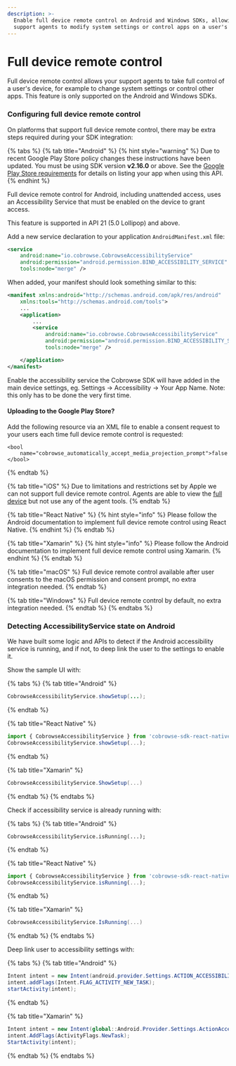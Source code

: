 ```yaml
---
description: >-
  Enable full device remote control on Android and Windows SDKs, allowing
  support agents to modify system settings or control apps on a user's device.
---
```


# Full device remote control

Full device remote control allows your support agents to take full control of a user's device, for example to change system settings or control other apps. This feature is only supported on the Android and Windows SDKs.

### Configuring full device remote control

On platforms that support full device remote control, there may be extra steps required during your SDK integration:

{% tabs %}
{% tab title="Android" %}
{% hint style="warning" %}
Due to recent Google Play Store policy changes these instructions have been updated. You must be using SDK version **v2.16.0** or above. See the [Google Play Store requirements](https://support.google.com/googleplay/android-developer/answer/10964491?hl=en) for details on listing your app when using this API.&#x20;
{% endhint %}

Full device remote control for Android, including unattended access, uses an Accessibility Service that must be enabled on the device to grant access.

This feature is supported in API 21 (5.0 Lollipop) and above.

Add a new service declaration to your application `AndroidManifest.xml` file:

```xml
<service
    android:name="io.cobrowse.CobrowseAccessibilityService"
    android:permission="android.permission.BIND_ACCESSIBILITY_SERVICE"
    tools:node="merge" />
```

When added, your manifest should look something similar to this:

```xml
<manifest xmlns:android="http://schemas.android.com/apk/res/android"
    xmlns:tools="http://schemas.android.com/tools">
    ...
    <application>
        ...
        <service
            android:name="io.cobrowse.CobrowseAccessibilityService"
            android:permission="android.permission.BIND_ACCESSIBILITY_SERVICE"
            tools:node="merge" />

    </application>
</manifest>
```

Enable the accessibility service the Cobrowse SDK will have added in the main device settings, eg. Settings -> Accessibility -> Your App Name. Note: this only has to be done the very first time.

#### Uploading to the Google Play Store?

Add the following resource via an XML file to enable a consent request to your users each time full device remote control is requested:

```
<bool
    name="cobrowse_automatically_accept_media_projection_prompt">false
</bool>
```
{% endtab %}

{% tab title="iOS" %}
Due to limitations and restrictions set by Apple we can not support full device remote control. Agents are able to view the [full device](full-device-screen-sharing.md) but not use any of the agent tools.
{% endtab %}

{% tab title="React Native" %}
{% hint style="info" %}
Please follow the Android documentation to implement full device remote control using React Native.
{% endhint %}
{% endtab %}

{% tab title="Xamarin" %}
{% hint style="info" %}
Please follow the Android documentation to implement full device remote control using Xamarin.
{% endhint %}
{% endtab %}

{% tab title="macOS" %}
Full device remote control available after user consents to the macOS permission and consent prompt, no extra integration needed.
{% endtab %}

{% tab title="Windows" %}
Full device remote control by default, no extra integration needed.
{% endtab %}
{% endtabs %}

### Detecting AccessibilityService state on Android

We have built some logic and APIs to detect if the Android accessibility service is running, and if not, to deep link the user to the settings to enable it.

Show the sample UI with:

{% tabs %}
{% tab title="Android" %}
```java
CobrowseAccessibilityService.showSetup(...);
```
{% endtab %}

{% tab title="React Native" %}
```javascript
import { CobrowseAccessibilityService } from 'cobrowse-sdk-react-native'
CobrowseAccessibilityService.showSetup(...);
```
{% endtab %}

{% tab title="Xamarin" %}
```csharp
CobrowseAccessibilityService.ShowSetup(...)
```
{% endtab %}
{% endtabs %}

Check if accessibility service is already running with:

{% tabs %}
{% tab title="Android" %}
```
CobrowseAccessibilityService.isRunning(...);
```
{% endtab %}

{% tab title="React Native" %}
```javascript
import { CobrowseAccessibilityService } from 'cobrowse-sdk-react-native'
CobrowseAccessibilityService.isRunning(...);
```
{% endtab %}

{% tab title="Xamarin" %}
```csharp
CobrowseAccessibilityService.IsRunning(...)
```
{% endtab %}
{% endtabs %}

Deep link user to accessibility settings with:

{% tabs %}
{% tab title="Android" %}
```java
Intent intent = new Intent(android.provider.Settings.ACTION_ACCESSIBILITY_SETTINGS);
intent.addFlags(Intent.FLAG_ACTIVITY_NEW_TASK);
startActivity(intent);
```
{% endtab %}

{% tab title="Xamarin" %}
```csharp
Intent intent = new Intent(global::Android.Provider.Settings.ActionAccessibilitySettings);
intent.AddFlags(ActivityFlags.NewTask);
StartActivity(intent);
```
{% endtab %}
{% endtabs %}
